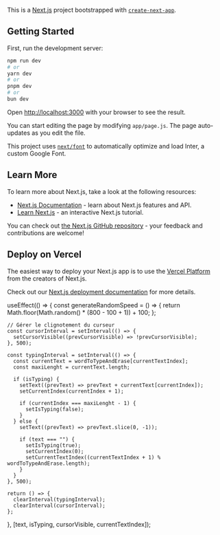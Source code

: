 This is a [Next.js](https://nextjs.org/) project bootstrapped with [`create-next-app`](https://github.com/vercel/next.js/tree/canary/packages/create-next-app).

## Getting Started

First, run the development server:

```bash
npm run dev
# or
yarn dev
# or
pnpm dev
# or
bun dev
```

Open [http://localhost:3000](http://localhost:3000) with your browser to see the result.

You can start editing the page by modifying `app/page.js`. The page auto-updates as you edit the file.

This project uses [`next/font`](https://nextjs.org/docs/basic-features/font-optimization) to automatically optimize and load Inter, a custom Google Font.

## Learn More

To learn more about Next.js, take a look at the following resources:

- [Next.js Documentation](https://nextjs.org/docs) - learn about Next.js features and API.
- [Learn Next.js](https://nextjs.org/learn) - an interactive Next.js tutorial.

You can check out [the Next.js GitHub repository](https://github.com/vercel/next.js/) - your feedback and contributions are welcome!

## Deploy on Vercel

The easiest way to deploy your Next.js app is to use the [Vercel Platform](https://vercel.com/new?utm_medium=default-template&filter=next.js&utm_source=create-next-app&utm_campaign=create-next-app-readme) from the creators of Next.js.

Check out our [Next.js deployment documentation](https://nextjs.org/docs/deployment) for more details.

useEffect(() => {
const generateRandomSpeed = () => {
return Math.floor(Math.random() \* (800 - 100 + 1)) + 100;
};

    // Gérer le clignotement du curseur
    const cursorInterval = setInterval(() => {
      setCursorVisible((prevCursorVisible) => !prevCursorVisible);
    }, 500);

    const typingInterval = setInterval(() => {
      const currentText = wordToTypeAndErase[currentTextIndex];
      const maxiLenght = currentText.length;

      if (isTyping) {
        setText((prevText) => prevText + currentText[currentIndex]);
        setCurrentIndex(currentIndex + 1);

        if (currentIndex === maxiLenght - 1) {
          setIsTyping(false);
        }
      } else {
        setText((prevText) => prevText.slice(0, -1));

        if (text === "") {
          setIsTyping(true);
          setCurrentIndex(0);
          setCurrentTextIndex((currentTextIndex + 1) % wordToTypeAndErase.length);
        }
      }
    }, 500);

    return () => {
      clearInterval(typingInterval);
      clearInterval(cursorInterval);
    };

}, [text, isTyping, cursorVisible, currentTextIndex]);
